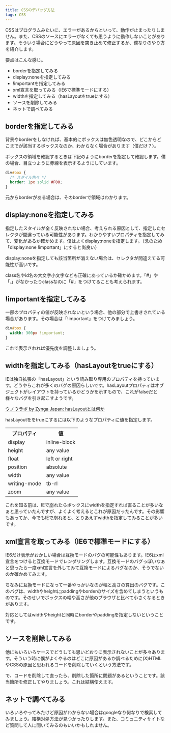 ```yaml
---
title: CSSのデバッグ方法
tags: CSS
---
```


CSSはプログラムみたいに、エラーがあるからといって、動作が止まったりしません。また、CSSのソースにエラーがなくても思うように動作しないことがあります。そういう場合にどうやって原因を突き止めて修正するか、僕なりのやり方を紹介します。

要点はこんな感じ。

* borderを指定してみる
* display:noneを指定してみる
* !importantを指定してみる
* xml宣言を取ってみる（IE6で標準モードにする）
* widthを指定してみる（hasLayoutをtrueにする）
* ソースを削除してみる
* ネットで調べてみる

borderを指定してみる
-------------------------

背景やborderをしなければ、基本的にボックスは無色透明なので、どこからどこまでが該当するボックスなのか、わからなく場合があります（僕だけ？）。

ボックスの領域を確認するときは下記のようにborderを指定して確認します。僕の場合、目立つように赤線を表示するようにしています。

```css
div#box {
  /* スタイル色々 */
  border: 1px solid #F00;
}
```

元からborderがある場合は、そのborderで領域はわかります。

display:noneを指定してみる
--------------------------

指定したスタイルが全く反映されない場合、考えられる原因として、指定したセレクタが間違っている可能性があります。わかりやすいプロパティを指定してみて、変化があるか確かめます。僕はよくdisplay:noneを指定します。（念のため「display:none !important」にすると尚良い）

display:noneを指定しても該当箇所が消えない場合は、セレクタが間違えてる可能性が高いです。

class名やid名の大文字小文字なども正確にあっているか確かめます。「#」や「.」がなかったりclassなのに「#」をつけてることも考えられます。

!importantを指定してみる
------------------------

一部のプロパティの値が反映されないという場合、他の部分で上書きされている場合があります。その場合は「!important」をつけてみましょう。

```css
div#box {
  width: 300px !important;
}
```

これで表示されれば優先度を調整しましょう。

widthを指定してみる（hasLayoutをtrueにする）
-------------------------------------------

IEは独自拡張の「hasLayout」という読み取り専用のプロパティを持っています。どうやらこれが多くのバグの原因らしいです。hasLayoutプロパティはオブジェクトがレイアウトを持っているかどうかを示すもので、これがfalseだと様々なバグを引き起こすようです。

[ウノウラボ by Zynga Japan: hasLayoutとは何か](http://labs.unoh.net/2007/09/what-is-haslayout.html)

hasLayoutををtrueにするには以下のようなプロパティに値を指定します。

<table summary="hasLayoutをtrueにするプロパティと値の表">
  <tr>
      <th>プロパティ</th>
      <th>値</th>
  </tr>
  <tr>
      <td>display</td>
      <td>inline-block</td>
  </tr>
  <tr>
      <td>height</td>
      <td>any value</td>
  </tr>
  <tr>
      <td>float</td>
      <td>left or right</td>
  </tr>
  <tr>
      <td>position</td>
      <td>absolute</td>
  </tr>
  <tr>
      <td>width</td>
      <td>any value</td>
  </tr>
  <tr>
      <td>writing-mode</td>
      <td>tb-rl</td>
  </tr>
  <tr>
      <td>zoom</td>
      <td>any value</td>
  </tr>
</table>

これを知る前は、IEで崩れたらボックスにwidthを指定すれば直ることが多いなぁと思っていたんですが、よくよく考えるとこれが原因だったんです。その影響もあってか、今でもIEで崩れると、とりあえずwidthを指定してみることが多いです。

xml宣言を取ってみる（IE6で標準モードにする）
-------------------------------------------

IE6だけ表示がおかしい場合は互換モードのバグの可能性もあります。IE6はxml宣言をつけると互換モードでレンダリングします。互換モードのバグっぽいなぁと思ったら一度xml宣言を外してみて互換モードによるバグなのか、そうでないのか確かめてみます。

ちなみに互換モードになって一番やっかいなのが幅と高さの算出のバグです。このバグは、widthやheightにpaddingやborderのサイズを含めてしまうというものです。そのせいでボックスの幅や高さが他のブラウザと比べて小さくなるときがあります。

対応としてはwidthやheightと同時にborderやpaddingを指定しないということです。

ソースを削除してみる
--------------------

他にもいろいろケースでどうしても思いどおりに表示されないことが多々あります。そういう時に僕がよくやるのはどこに原因があるか調べるために(X)HTMLやCSSの原因と思われるコードを削除していくという方法です。

で、コードを削除して直ったら、削除した箇所に問題があるということです。該当箇所を修正してやりましょう。これは結構使えます。

ネットで調べてみる
-----------------

いろいろやってみたけど原因がわからない場合はgoogleなり何なりで検索してみましょう。結構対処方法が見つかったりします。また、コミュニティサイトなど質問して人に聞いてみるのもいいかもしれません。
